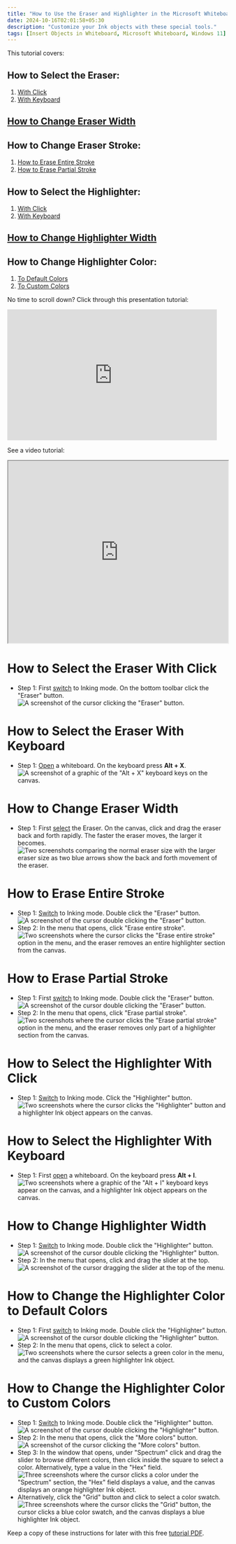 ```yaml
---
title: "How to Use the Eraser and Highlighter in the Microsoft Whiteboard App (Windows 11)"
date: 2024-10-16T02:01:58+05:30
description: "Customize your Ink objects with these special tools."
tags: [Insert Objects in Whiteboard, Microsoft Whiteboard, Windows 11]
---
```

This tutorial covers:

## How to Select the Eraser: 
1. [With Click](#1)
2. [With Keyboard](#2)

## [How to Change Eraser Width](#3)

## How to Change Eraser Stroke:
1. [How to Erase Entire Stroke](#4)
2. [How to Erase Partial Stroke](#5)

## How to Select the Highlighter:
1. [With Click](#4)
2. [With Keyboard](#5)

## [How to Change Highlighter Width](#6)

## How to Change Highlighter Color:
1. [To Default Colors](#7)
2. [To Custom Colors](#8)

<p>No time to scroll down? Click through this presentation tutorial:</p>
<iframe src="https://docs.google.com/presentation/d/e/2PACX-1vQWlZQwoiSDs7b0uzcX-_G32OuxOUk8zUB2RnhtRNbCKIb-IM-yKNJwowVsAysEla2yLtldPXAyDUeV/embed?start=false&loop=false&delayms=3000" frameborder="0" width="480" height="299" allowfullscreen="true" mozallowfullscreen="true" webkitallowfullscreen="true"></iframe>

<br />

See a video tutorial:
<iframe class="BLOG_video_class" allowfullscreen="" youtube-src-id="4YYVFrxWl8E" width="100%" height="416" src="https://www.youtube.com/embed/4YYVFrxWl8E"></iframe>

<br />

<h1 id="1">How to Select the Eraser With Click</h1>

* Step 1: First [switch](https://qhtutorials.github.io/posts/how-to-use-ink-objects-in-whiteboard/) to Inking mode. On the bottom toolbar click the "Eraser" button. <div class="stepimage">![A screenshot of the cursor clicking the "Eraser" button.](blogclickeraser.png "Click 'Eraser' ")</div>

<h1 id="2">How to Select the Eraser With Keyboard</h1>

* Step 1: [Open](https://qhtutorials.github.io/posts/how-to-open-microsoft-whiteboard/) a whiteboard. On the keyboard press **Alt + X**. <div class="stepimage">![A screenshot of a graphic of the "Alt + X" keyboard keys on the canvas.](blogaltx.png "Press 'Alt + X' ")</div>

<h1 id="3">How to Change Eraser Width</h1>

* Step 1: First [select](#1) the Eraser. On the canvas, click and drag the eraser back and forth rapidly. The faster the eraser moves, the larger it becomes. <div class="stepimage">![Two screenshots comparing the normal eraser size with the larger eraser size as two blue arrows show the back and forth movement of the eraser.](blogeraserwidth.png "Drag the eraser back and forth quickly")</div>

<h1 id="4">How to Erase Entire Stroke</h1>

* Step 1: [Switch](https://qhtutorials.github.io/posts/how-to-use-ink-objects-in-whiteboard/) to Inking mode. Double click the "Eraser" button. <div class="stepimage">![A screenshot of the cursor double clicking the "Eraser" button.](blogclickeraser.png "Double click the 'Eraser' ")</div>
* Step 2: In the menu that opens, click "Erase entire stroke". <div class="stepimage">![Two screenshots where the cursor clicks the "Erase entire stroke" option in the menu, and the eraser removes an entire highlighter section from the canvas.](blogeraseentirestroke.png "Click 'Erase entire stroke' ")</div>

<h1 id="5">How to Erase Partial Stroke</h1>

* Step 1: First [switch](https://qhtutorials.github.io/posts/how-to-use-ink-objects-in-whiteboard/) to Inking mode. Double click the "Eraser" button. <div class="stepimage">![A screenshot of the cursor double clicking the "Eraser" button.](blogclickeraser.png "Double click the 'Eraser' ")</div>
* Step 2: In the menu that opens, click "Erase partial stroke". <div class="stepimage">![Two screenshots where the cursor clicks the "Erase partial stroke" option in the menu, and the eraser removes only part of a highlighter section from the canvas.](blogerasepartialstroke.png "Click 'Erase partial stroke' ")</div>

<h1 id="6">How to Select the Highlighter With Click</h1>

* Step 1: [Switch](https://qhtutorials.github.io/posts/how-to-use-ink-objects-in-whiteboard/) to Inking mode. Click the "Highlighter" button. <div class="stepimage">![Two screenshots where the cursor clicks the "Highlighter" button and a highlighter Ink object appears on the canvas.](blogclickhighlighter.png "Click the 'Highlighter' ")</div>

<h1 id="6">How to Select the Highlighter With Keyboard</h1>

* Step 1: First [open](https://qhtutorials.github.io/posts/how-to-open-microsoft-whiteboard/) a whiteboard. On the keyboard press **Alt + I**. <div class="stepimage">![Two screenshots where a graphic of the "Alt + I" keyboard keys appear on the canvas, and a highlighter Ink object appears on the canvas.](blogalti.png "Press 'Alt + I' ")</div>

<h1 id="7">How to Change Highlighter Width</h1>

* Step 1: [Switch](https://qhtutorials.github.io/posts/how-to-use-ink-objects-in-whiteboard/) to Inking mode. Double click the "Highlighter" button. <div class="stepimage">![A screenshot of the cursor double clicking the "Highlighter" button.](blogdblclickhighlighter.png "Double click the 'Highlighter' ")</div>
* Step 2: In the menu that opens, click and drag the slider at the top. <div class="stepimage">![A screenshot of the cursor dragging the slider at the top of the menu.](bloghighlighterwidth.png "Drag the slider")</div>

<h1 id="8">How to Change the Highlighter Color to Default Colors</h1>

* Step 1: First [switch](https://qhtutorials.github.io/posts/how-to-use-ink-objects-in-whiteboard/) to Inking mode. Double click the "Highlighter" button. <div class="stepimage">![A screenshot of the cursor double clicking the "Highlighter" button.](blogdblclickhighlighter.png "Double click the 'Highlighter' ")</div>
* Step 2: In the menu that opens, click to select a color. <div class="stepimage">![Two screenshots where the cursor selects a green color in the menu, and the canvas displays a green highlighter Ink object.](bloghighlightercolor.png "Select a color")</div>

<h1 id="9">How to Change the Highlighter Color to Custom Colors</h1>

* Step 1: [Switch](https://qhtutorials.github.io/posts/how-to-use-ink-objects-in-whiteboard/) to Inking mode. Double click the "Highlighter" button. <div class="stepimage">![A screenshot of the cursor double clicking the "Highlighter" button.](blogdblclickhighlighter.png "Double click the 'Highlighter' ")</div>
* Step 2: In the menu that opens, click the "More colors" button. <div class="stepimage">![A screenshot of the cursor clicking the "More colors" button.](bloghighlightermorecolors.png "Click 'More colors' ")</div>
* Step 3: In the window that opens, under "Spectrum" click and drag the slider to browse different colors, then click inside the square to select a color. Alternatively, type a value in the "Hex" field. <div class="stepimage">![Three screenshots where the cursor clicks a color under the "Spectrum" section, the "Hex" field displays a value, and the canvas displays an orange highlighter Ink object.](blogcustomhighlighter1.png "Select a color")</div>
* Alternatively, click the "Grid" button and click to select a color swatch. <div class="stepimage">![Three screenshots where the cursor clicks the "Grid" button, the cursor clicks a blue color swatch, and the canvas displays a blue highlighter Ink object.](blogcustomhighlighter2.png "Select a color")</div>

Keep a copy of these instructions for later with this free [tutorial PDF](https://drive.google.com/file/d/1S6jYsRUb5XnzErUhEey097z33ATuuiVZ/view?usp=sharing).

<br />






